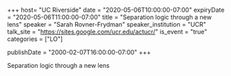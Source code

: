 +++
  host= "UC Riverside"
  date = "2020-05-06T10:00:00-07:00"
  expiryDate = "2020-05-06T11:00:00-07:00"
  title = "Separation logic through a new lens"
  speaker = "Sarah Rovner-Frydman"
  speaker_institution = "UCR"
  talk_site = "https://sites.google.com/ucr.edu/actucr/"
  is_event = "true"
  categories = ["LO"]

  publishDate = "2000-02-07T16:00:00-07:00"
+++

Separation logic through a new lens